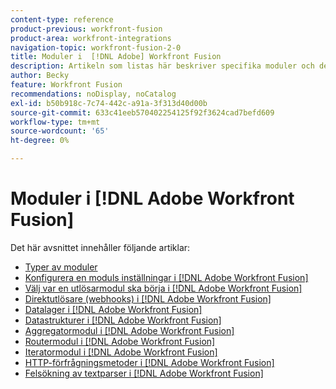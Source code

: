 ```yaml
---
content-type: reference
product-previous: workfront-fusion
product-area: workfront-integrations
navigation-topic: workfront-fusion-2-0
title: Moduler i  [!DNL Adobe] Workfront Fusion
description: Artikeln som listas här beskriver specifika moduler och deras funktionalitet i  [!DNL Adobe Workfront Fusion].
author: Becky
feature: Workfront Fusion
recommendations: noDisplay, noCatalog
exl-id: b50b918c-7c74-442c-a91a-3f313d40d00b
source-git-commit: 633c41eeb570402254125f92f3624cad7befd609
workflow-type: tm+mt
source-wordcount: '65'
ht-degree: 0%

---
```


# Moduler i [!DNL Adobe Workfront Fusion]

Det här avsnittet innehåller följande artiklar:

* [Typer av moduler](../../workfront-fusion/modules/module-types.md)
* [Konfigurera en moduls inställningar i  [!DNL Adobe Workfront Fusion]](../../workfront-fusion/modules/configure-a-modules-settings.md)
* [Välj var en utlösarmodul ska börja i  [!DNL Adobe Workfront Fusion]](../../workfront-fusion/modules/choose-where-trigger-module-starts.md)
* [Direktutlösare (webhooks) i  [!DNL Adobe Workfront Fusion]](/help/quicksilver/workfront-fusion/webhooks/instant-triggers-webhooks.md)
* [Datalager i  [!DNL Adobe Workfront Fusion]](../../workfront-fusion/modules/data-stores.md)
* [Datastrukturer i  [!DNL Adobe Workfront Fusion]](../../workfront-fusion/modules/data-structures.md)
* [Aggregatormodul i  [!DNL Adobe Workfront Fusion]](../../workfront-fusion/modules/aggregator-module.md)
* [Routermodul i  [!DNL Adobe Workfront Fusion]](../../workfront-fusion/modules/router-module.md)
* [Iteratormodul i  [!DNL Adobe Workfront Fusion]](../../workfront-fusion/modules/iterator-module.md)
* [HTTP-förfrågningsmetoder i  [!DNL Adobe Workfront Fusion]](../../workfront-fusion/modules/http-request-methods.md)
* [Felsökning av textparser i  [!DNL Adobe Workfront Fusion]](../../workfront-fusion/modules/text-parser-troubleshooting.md)

